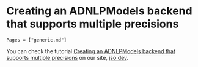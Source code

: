 # Creating an ADNLPModels backend that supports multiple precisions

```@contents
Pages = ["generic.md"]
```

You can check the tutorial [Creating an ADNLPModels backend that supports multiple precisions](https://jso.dev/tutorials/generic-adnlpmodels/) on our site, [jso.dev](https://jso.dev).
